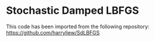 # Stochastic Damped LBFGS

This code has been imported from the following repository:
https://github.com/harryliew/SdLBFGS

